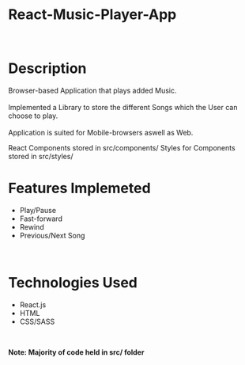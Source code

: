 # React-Music-Player-App

<br/>

# Description

Browser-based Application that plays added Music. <br/> <br/>
Implemented a Library to store the different Songs which the User can choose to play. <br/> <br/>
Application is suited for Mobile-browsers aswell as Web.

React Components stored in src/components/
Styles for Components stored in src/styles/
<br/>

# Features Implemeted
- Play/Pause
- Fast-forward 
- Rewind 
- Previous/Next Song

<br/>

# Technologies Used
- React.js
- HTML
- CSS/SASS

<br/>

**Note: Majority of code held in src/ folder**

